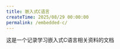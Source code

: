 ```yaml
---
title: 嵌入式C语言
createTime: 2025/08/29 00:00:00
permalink: /embedded-c/
---
```


这是一个记录学习嵌入式C语言相关资料的文档